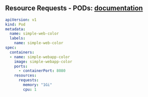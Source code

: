 ## Resource Requests - PODs: [documentation](https://kubernetes.io/docs/concepts/configuration/manage-resources-containers/#example-1)
```yaml
apiVersion: v1
kind: Pod
metadata:
  name: simple-web-color
  labels:
    name: simple-web-color
spec:
  containers:
  - name: simple-webapp-color
    image: simple-webapp-color
    ports:
      - containerPort: 8080
    resources:
      requests:
        memory: "1Gi"
        cpu: 1
```
